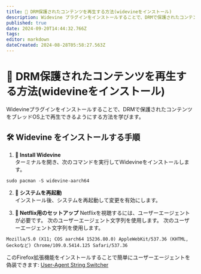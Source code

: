 ```yaml
---
title: 🎥 DRM保護されたコンテンツを再生する方法(widevineをインストール)
description: Widevine プラグインをインストールすることで、DRMで保護されたコンテンツをブレッドOS上で再生できるようにする方法を学びます。
published: true
date: 2024-09-20T14:44:32.766Z
tags:
editor: markdown
dateCreated: 2024-08-28T05:58:27.563Z
---
```


# 🎥 DRM保護されたコンテンツを再生する方法(widevineをインストール)

Widevineプラグインをインストールすることで、DRMで保護されたコンテンツをブレッドOS上で再生できるようにする方法を学びます。

## 🛠️ Widevine をインストールする手順

1. **🔧 Install Widevine**\
   ターミナルを開き、次のコマンドを実行してWidevineをインストールします。

```
sudo pacman -S widevine-aarch64
```

2. **🔄 システムを再起動**\
   インストール後、システムを再起動して変更を有効にします。

3. **🍿 Netflix用のセットアップ**
   Netflixを視聴するには、ユーザーエージェントが必要です。 次のユーザーエージェント文字列を使用します。 次のユーザーエージェント文字列を使用します。

```
Mozilla/5.0 (X11; COS aarch64 15236.80.0) AppleWebKit/537.36 (KHTML, Geckoなど) Chrome/109.0.5414.125 Safari/537.36
```

このFirefox拡張機能をインストールすることで簡単にユーザーエージェントを偽装できます: [User-Agent String Switcher](https://addons.mozilla.org/en-GB/fireox/addon/user-agent-string-switcher/)

